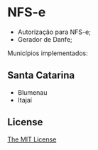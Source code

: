 # NFS-e
- Autorização para NFS-e;
- Gerador de Danfe;

Municípios implementados:

## Santa Catarina
- Blumenau
- Itajaí

## License
[The MIT License](/LICENSE)